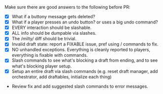 Make sure there are good answers to the following before PR:

- [X] What if a buttony message gets deleted?
- [X] What if a player presses an undo button? or uses a big undo command?
- [X] EVERY interaction should be slashable.
- [X] ALL info should be dumpable via slashes.
- [X] The /milty/ diff should be trivial.
- [X] Invalid draft state: report a FIXABLE issue, pref using / commands to fix.
- [X] NO unhandled exceptions. Everything is cleanly reported to players, everything is fixable with commands.
- [X] Slash commands to see what's blocking a draft from ending, and to see what's blocking player setup.
- [X] Setup an entire draft via slash commands (e.g. reset draft manager, add orchestrator, add draftables, initialize each thing)
- Review fix and add suggested slash commands to error messages.
